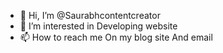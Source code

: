 - 👋 Hi, I’m @Saurabhcontentcreator
- 👀 I’m interested in Developing website
- 📫 How to reach me On my blog site And email

<!---
Saurabhcontentcreator/Saurabhcontentcreator is a ✨ special ✨ repository because its `README.md` (this file) appears on your GitHub profile.
You can click the Preview link to take a look at your changes.
--->
